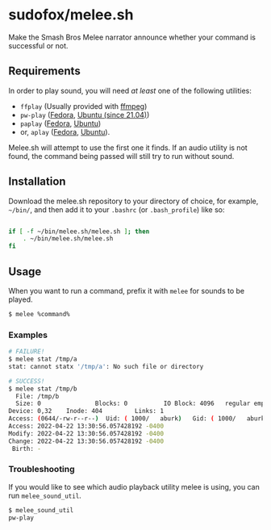 # sudofox/melee.sh

Make the Smash Bros Melee narrator announce whether your command is successful or not.

## Requirements

In order to play sound, you will need _at least_ one of the following utilities: 

- `ffplay` (Usually provided with [ffmpeg](https://ffmpeg.org/download.html))
- `pw-play` ([Fedora](https://packages.fedoraproject.org/pkgs/pipewire/pipewire-utils/), [Ubuntu (since 21.04)](https://packages.ubuntu.com/jammy/pipewire-bin))
- `paplay` ([Fedora](https://packages.fedoraproject.org/pkgs/pulseaudio/pulseaudio-utils/), [Ubuntu](https://packages.ubuntu.com/jammy/pulseaudio-utils))
- or, `aplay` ([Fedora](), [Ubuntu](https://packages.ubuntu.com/jammy/alsa-utils)).

Melee.sh will attempt to use the first one it finds. If an audio utility is not found, the command being passed will still try to run without sound.

## Installation 

Download the melee.sh repository to your directory of choice, for example, `~/bin/`, and then add it to your `.bashrc` (or `.bash_profile`) like so:

```bash

if [ -f ~/bin/melee.sh/melee.sh ]; then
	. ~/bin/melee.sh/melee.sh
fi
```

## Usage

When you want to run a command, prefix it with `melee` for sounds to be played.

```bash
$ melee %command%
```

### Examples
```bash
# FAILURE!
$ melee stat /tmp/a
stat: cannot statx '/tmp/a': No such file or directory

# SUCCESS!
$ melee stat /tmp/b
  File: /tmp/b
  Size: 0               Blocks: 0          IO Block: 4096   regular empty file
Device: 0,32    Inode: 404         Links: 1
Access: (0644/-rw-r--r--)  Uid: ( 1000/   aburk)   Gid: ( 1000/   aburk)
Access: 2022-04-22 13:30:56.057428192 -0400
Modify: 2022-04-22 13:30:56.057428192 -0400
Change: 2022-04-22 13:30:56.057428192 -0400
 Birth: -
```

### Troubleshooting

If you would like to see which audio playback utility melee is using, you can run `melee_sound_util`.

```bash
$ melee_sound_util 
pw-play
```